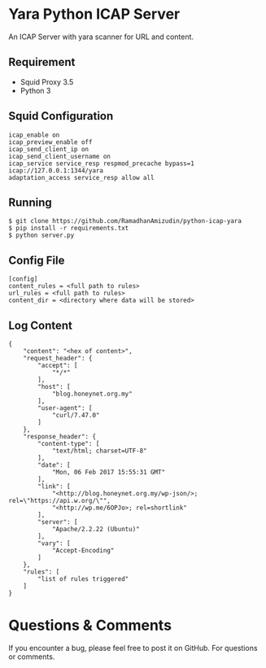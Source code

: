 Yara Python ICAP Server 
=====================
An ICAP Server with yara scanner for URL and content.

## Requirement
* Squid Proxy 3.5
* Python 3

## Squid Configuration
```
icap_enable on
icap_preview_enable off
icap_send_client_ip on
icap_send_client_username on
icap_service service_resp respmod_precache bypass=1 icap://127.0.0.1:1344/yara
adaptation_access service_resp allow all
```

## Running
```
$ git clone https://github.com/RamadhanAmizudin/python-icap-yara
$ pip install -r requirements.txt
$ python server.py
```

## Config File
```
[config]
content_rules = <full path to rules>
url_rules = <full path to rules>
content_dir = <directory where data will be stored>
```

## Log Content
```
{
    "content": "<hex of content>",
    "request_header": {
        "accept": [
            "*/*"
        ],
        "host": [
            "blog.honeynet.org.my"
        ],
        "user-agent": [
            "curl/7.47.0"
        ]
    },
    "response_header": {
        "content-type": [
            "text/html; charset=UTF-8"
        ],
        "date": [
            "Mon, 06 Feb 2017 15:55:31 GMT"
        ],
        "link": [
            "<http://blog.honeynet.org.my/wp-json/>; rel=\"https://api.w.org/\"",
            "<http://wp.me/6OPJo>; rel=shortlink"
        ],
        "server": [
            "Apache/2.2.22 (Ubuntu)"
        ],
        "vary": [
            "Accept-Encoding"
        ]
    },
    "rules": [
        "list of rules triggered"
    ]
}
```

Questions & Comments
=====================
If you encounter a bug, please feel free to post it on GitHub. For questions or comments.
